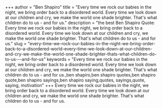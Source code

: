 +++
author = "Ben Shapiro"
title = "Every time we rock our babies in the night, we bring order back to a disordered world. Every time we look down at our children and cry, we make the world one shade brighter. That's what children do to us - and for us."
description = "the best Ben Shapiro Quote: Every time we rock our babies in the night, we bring order back to a disordered world. Every time we look down at our children and cry, we make the world one shade brighter. That's what children do to us - and for us."
slug = "every-time-we-rock-our-babies-in-the-night-we-bring-order-back-to-a-disordered-world-every-time-we-look-down-at-our-children-and-cry-we-make-the-world-one-shade-brighter-thats-what-children-do-to-us---and-for-us"
keywords = "Every time we rock our babies in the night, we bring order back to a disordered world. Every time we look down at our children and cry, we make the world one shade brighter. That's what children do to us - and for us.,ben shapiro,ben shapiro quotes,ben shapiro quote,ben shapiro sayings,ben shapiro saying,quotes, sayings,quote, saying, motivation"
+++
Every time we rock our babies in the night, we bring order back to a disordered world. Every time we look down at our children and cry, we make the world one shade brighter. That's what children do to us - and for us.

